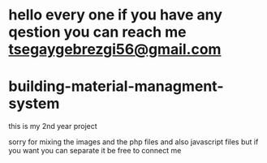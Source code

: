 # hello every one if you have any qestion you can reach me tsegaygebrezgi56@gmail.com





# building-material-managment-system
this is my 2nd year project  

sorry for mixing the images and the php files and also javascript files  but if you want you can separate it  be free to connect me
